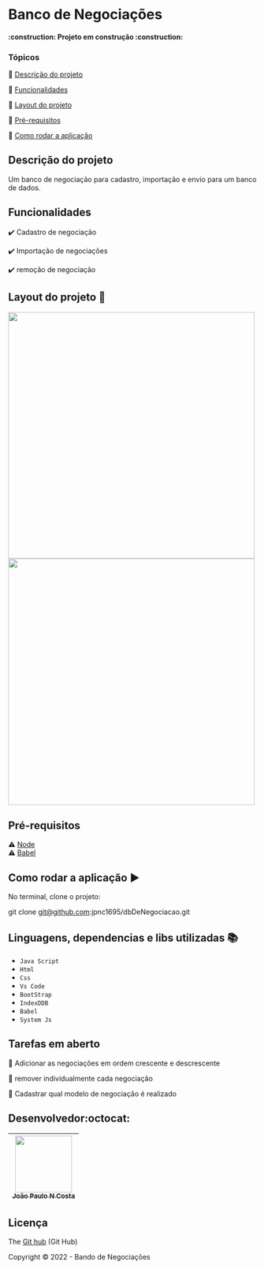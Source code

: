 <h1>Banco de Negociações</h1> 

<p align="center">
 
</p>

<h4 > 
    :construction:  Projeto em construção  :construction:
</h4>

### Tópicos 

:small_blue_diamond: [Descrição do projeto](#descrição-do-projeto)

:small_blue_diamond: [Funcionalidades](#funcionalidades)

:small_blue_diamond: [Layout do projeto](#layout-do-projeto-dash)

:small_blue_diamond: [Pré-requisitos](#pré-requisitos)

:small_blue_diamond: [Como rodar a aplicação](#como-rodar-a-aplicação-arrow_forward)

## Descrição do projeto 

<p align="justify">
  Um banco de negociação para cadastro, importação e envio para um banco de dados.
</p>

## Funcionalidades

:heavy_check_mark: Cadastro de negociação 

:heavy_check_mark: Importação de negociações

:heavy_check_mark: remoção de negociação

## Layout do projeto :dash:

<img src="https://lh3.googleusercontent.com/pw/AM-JKLXxt-C-Qj2iaw3mvfWlsannSU8RG761yQdi8sGjHnaN6-0u1NSGs54yXXJQIlisSp6SQQDVU9Fsr2KDakylTULu-pjATImU-IVmk4Jw0-0lqoHdpkBb0QMfNInjEWLpqfBDHZ9ZPJNdi4IzGNEIzenh-g=w1362-h764-no?authuser=0" width=500vh> 
<img src="https://lh3.googleusercontent.com/pw/AM-JKLWcNJ7LU5ptHLMFmJYigvVbTwC1PiPj5Xsp1KDLM8HnTuDOsDT5SrBgNWrmR46_02hg5TTYRM_IC1PGWwjngiRo9SYct0VzRjVtzG-oh6WBqeHqVD_MNr_pvlChwJz3JsnzROxwRXcUnfUj19wuCBzUzA=w1364-h765-no?authuser=0" width=500vh>

## Pré-requisitos

:warning: [Node](https://nodejs.org/en/download/) <br/>
:warning: [Babel](https://babeljs.io/)


## Como rodar a aplicação :arrow_forward:

No terminal, clone o projeto: 

git clone git@github.com:jpnc1695/dbDeNegociacao.git

## Linguagens, dependencias e libs utilizadas :books:

- ``Java Script``
- ``Html``
- ``Css``
- ``Vs Code``
- ``BootStrap``
- ``IndexDDB``
- ``Babel``
- ``System Js``

## Tarefas em aberto

:memo: Adicionar as negociações em ordem crescente e descrescente

:memo: remover individualmente cada negociação

:memo: Cadastrar qual modelo de negociação é realizado 

## Desenvolvedor:octocat:
| [<img src="https://avatars.githubusercontent.com/u/84605494?v=4" width=115><br><sub>João Paulo N Costa</sub>](https://github.com/jpnv1695) |  
| :---: |


## Licença 

The [Git hub]() (Git Hub)

Copyright :copyright: 2022 - Bando de Negociações
